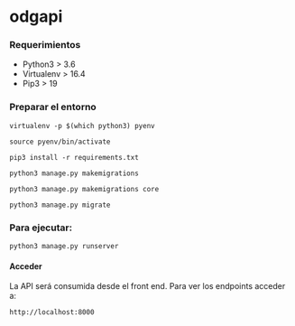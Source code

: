 # odgapi

### Requerimientos
 
* Python3 > 3.6
* Virtualenv > 16.4
* Pip3 > 19

### Preparar el entorno

`virtualenv -p $(which python3) pyenv`

`source pyenv/bin/activate`

`pip3 install -r requirements.txt`

`python3 manage.py makemigrations`

`python3 manage.py makemigrations core`

`python3 manage.py migrate`

### Para ejecutar:

`python3 manage.py runserver`


#### Acceder

La API será consumida desde el front end. Para ver los endpoints acceder a:

`http://localhost:8000`

